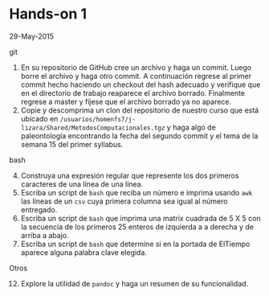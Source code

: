 # Hands-on 1
29-May-2015

git

1. En su repositorio de GitHub cree un archivo y haga un commit. Luego borre el archivo y haga otro commit. A continuación regrese al primer commit hecho haciendo un checkout del hash adecuado y verifique que en el directorio de trabajo reaparece el archivo borrado. Finalmente regrese a master y fíjese que el archivo borrado ya no aparece.
2. Copie y descomprima un clon del repositorio de nuestro curso que está ubicado en `/usuarios/homenfs7/j-lizara/Shared/MetodosComputacionales.tgz` y haga algo de paleontología encontrando la fecha del segundo commit y el tema de la semana 15 del primer syllabus.

bash

4. Construya una expresión regular que represente los dos primeros caracteres de una línea de una línea.
5. Escriba un script de `bash` que reciba un número e imprima usando `awk` las líneas de un `csv` cuya primera columna sea igual al número entregado.
6. Escriba un script de `bash` que imprima una matrix cuadrada de 5 X 5 con la secuencia de los primeros 25 enteros de izquierda a a derecha y de arriba a abajo.
7. Escriba un script de `bash` que determine si en la portada de ElTiempo aparece alguna palabra clave elegida.

Otros

12. Explore la utilidad de `pandoc` y haga un resumen de su funcionalidad.
